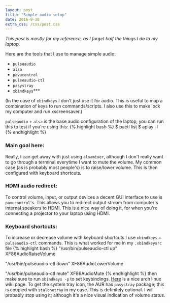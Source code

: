 ```yaml
---
layout: post
title: "Simple audio setup"
date: 2016-9-30
extra_css: /css/post.css
---
```

*This post is mostly for my reference, as I forget half the things I do to my
laptop.*

Here are the tools that I use to manage simple audio:

* `pulseaudio`
* `alsa`
* `pavucontrol`
* `pulseaudio-ctl`
* `pasystray` 
* `xbindkeys`***

(In the case of `xbindkeys` I don't just use it for audio. This is useful to
map a combination of keys to run commands/scripts. I also use this to make lock
my computer and run xscreensaver.)

`pulseaudio` + `alsa` is the base audio configuration of the laptop, you can
run this to test if you're using this:
{% highlight bash %}
$ pactl list
$ aplay -l
{% endhighlight %}

### Main goal here:
Really, I can get away with just using `alsamixer`, although I don't really
want to go through a terminal everytime I want to mute the volume. My common
case (as is probably most people's) is to raise/lower volume. This is then
configured with keyboard shortcuts.

### HDMI audio redirect:
To control volume, input, or output devices a decent GUI interface to use is
`pavucontrol`'s. This allows you to redirect output stream from computer's
internal speakers to HDMI. This is a nice way of doing it, for when you're
connecting a projector to your laptop using HDMI.

### Keyboard shortcuts:
To increase or decrease volume with keyboard shortcuts I use `xbindkeys` +
`pulseaudio-ctl` commands. This is what worked for me in my `.xbindkeysrc` file
{% highlight bash %}
"/usr/bin/pulseaudio-ctl up"
	XF86AudioRaiseVolume

"/usr/bin/pulseaudio-ctl down"
	XF86AudioLowerVolume

"/usr/bin/pulseaudio-ctl mute"
	XF86AudioMute
{% endhighlight %}
then make sure to run `xbindkeys -p` to set keybindings.
[Here](https://wiki.archlinux.org/index.php/Xbindkeys) is a nice arch
linux wiki page.
To get the system tray icon, the AUR has `pasystray` package; this is coupled
with `stalonetray` in my case. This is definitely optional. I will probably
stop using it; although it's a nice visual indication of volume status.
